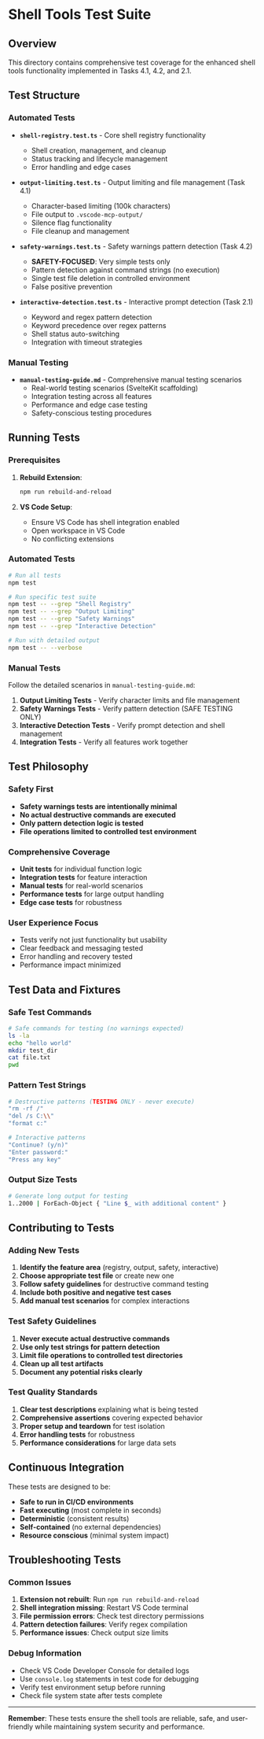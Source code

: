 # Shell Tools Test Suite

## Overview

This directory contains comprehensive test coverage for the enhanced shell tools functionality implemented in Tasks 4.1, 4.2, and 2.1.

## Test Structure

### Automated Tests

- **`shell-registry.test.ts`** - Core shell registry functionality
  - Shell creation, management, and cleanup
  - Status tracking and lifecycle management
  - Error handling and edge cases

- **`output-limiting.test.ts`** - Output limiting and file management (Task 4.1)
  - Character-based limiting (100k characters)
  - File output to `.vscode-mcp-output/`
  - Silence flag functionality
  - File cleanup and management

- **`safety-warnings.test.ts`** - Safety warnings pattern detection (Task 4.2)
  - **SAFETY-FOCUSED**: Very simple tests only
  - Pattern detection against command strings (no execution)
  - Single test file deletion in controlled environment
  - False positive prevention

- **`interactive-detection.test.ts`** - Interactive prompt detection (Task 2.1)
  - Keyword and regex pattern detection
  - Keyword precedence over regex patterns
  - Shell status auto-switching
  - Integration with timeout strategies

### Manual Testing

- **`manual-testing-guide.md`** - Comprehensive manual testing scenarios
  - Real-world testing scenarios (SvelteKit scaffolding)
  - Integration testing across all features
  - Performance and edge case testing
  - Safety-conscious testing procedures

## Running Tests

### Prerequisites

1. **Rebuild Extension**:
   ```bash
   npm run rebuild-and-reload
   ```

2. **VS Code Setup**:
   - Ensure VS Code has shell integration enabled
   - Open workspace in VS Code
   - No conflicting extensions

### Automated Tests

```bash
# Run all tests
npm test

# Run specific test suite
npm test -- --grep "Shell Registry"
npm test -- --grep "Output Limiting"
npm test -- --grep "Safety Warnings"
npm test -- --grep "Interactive Detection"

# Run with detailed output
npm test -- --verbose
```

### Manual Tests

Follow the detailed scenarios in `manual-testing-guide.md`:

1. **Output Limiting Tests** - Verify character limits and file management
2. **Safety Warnings Tests** - Verify pattern detection (SAFE TESTING ONLY)
3. **Interactive Detection Tests** - Verify prompt detection and shell management
4. **Integration Tests** - Verify all features work together

## Test Philosophy

### Safety First

- **Safety warnings tests are intentionally minimal**
- **No actual destructive commands are executed**
- **Only pattern detection logic is tested**
- **File operations limited to controlled test environment**

### Comprehensive Coverage

- **Unit tests** for individual function logic
- **Integration tests** for feature interaction
- **Manual tests** for real-world scenarios
- **Performance tests** for large output handling
- **Edge case tests** for robustness

### User Experience Focus

- Tests verify not just functionality but usability
- Clear feedback and messaging tested
- Error handling and recovery tested
- Performance impact minimized

## Test Data and Fixtures

### Safe Test Commands

```bash
# Safe commands for testing (no warnings expected)
ls -la
echo "hello world"
mkdir test_dir
cat file.txt
pwd
```

### Pattern Test Strings

```bash
# Destructive patterns (TESTING ONLY - never execute)
"rm -rf /"
"del /s C:\\"
"format c:"

# Interactive patterns
"Continue? (y/n)"
"Enter password:"
"Press any key"
```

### Output Size Tests

```bash
# Generate long output for testing
1..2000 | ForEach-Object { "Line $_ with additional content" }
```

## Contributing to Tests

### Adding New Tests

1. **Identify the feature area** (registry, output, safety, interactive)
2. **Choose appropriate test file** or create new one
3. **Follow safety guidelines** for destructive command testing
4. **Include both positive and negative test cases**
5. **Add manual test scenarios** for complex interactions

### Test Safety Guidelines

1. **Never execute actual destructive commands**
2. **Use only test strings for pattern detection**
3. **Limit file operations to controlled test directories**
4. **Clean up all test artifacts**
5. **Document any potential risks clearly**

### Test Quality Standards

1. **Clear test descriptions** explaining what is being tested
2. **Comprehensive assertions** covering expected behavior
3. **Proper setup and teardown** for test isolation
4. **Error handling tests** for robustness
5. **Performance considerations** for large data sets

## Continuous Integration

These tests are designed to be:

- **Safe to run in CI/CD environments**
- **Fast executing** (most complete in seconds)
- **Deterministic** (consistent results)
- **Self-contained** (no external dependencies)
- **Resource conscious** (minimal system impact)

## Troubleshooting Tests

### Common Issues

1. **Extension not rebuilt**: Run `npm run rebuild-and-reload`
2. **Shell integration missing**: Restart VS Code terminal
3. **File permission errors**: Check test directory permissions
4. **Pattern detection failures**: Verify regex compilation
5. **Performance issues**: Check output size limits

### Debug Information

- Check VS Code Developer Console for detailed logs
- Use `console.log` statements in test code for debugging
- Verify test environment setup before running
- Check file system state after tests complete

---

**Remember**: These tests ensure the shell tools are reliable, safe, and user-friendly while maintaining system security and performance.
